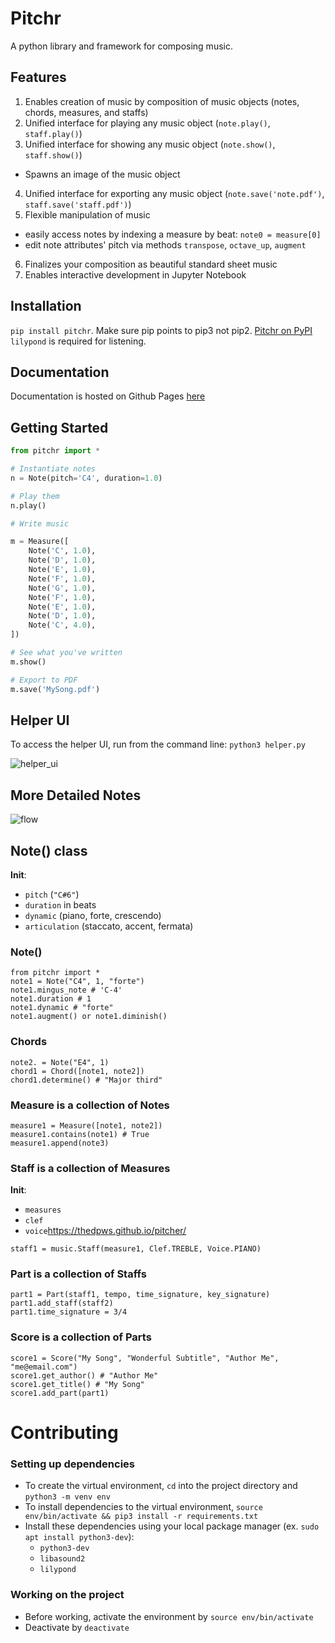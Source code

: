 # Pitchr
A python library and framework for composing music.

## Features

1. Enables creation of music by composition of music objects (notes, chords, measures, and staffs)
2. Unified interface for playing any music object (`note.play()`, `staff.play()`)
3. Unified interface for showing any music object (`note.show()`, `staff.show()`)
  * Spawns an image of the music object
4. Unified interface for exporting any music object (`note.save('note.pdf')`, `staff.save('staff.pdf')`)
5. Flexible manipulation of music
  * easily access notes by indexing a measure by beat: `note0 = measure[0]`
  * edit note attributes' pitch via methods `transpose`, `octave_up`, `augment`
6. Finalizes your composition as beautiful standard sheet music
7. Enables interactive development in Jupyter Notebook

## Installation
`pip install pitchr`.  Make sure pip points to pip3 not pip2. [Pitchr on PyPI](https://pypi.org/project/pitchr/)
`lilypond` is required for listening.

## Documentation
Documentation is hosted on Github Pages [here](https://thedpws.github.io/pitcher/)


## Getting Started
```python
from pitchr import *

# Instantiate notes
n = Note(pitch='C4', duration=1.0)

# Play them
n.play()

# Write music

m = Measure([
    Note('C', 1.0),
    Note('D', 1.0),
    Note('E', 1.0),
    Note('F', 1.0),
    Note('G', 1.0),
    Note('F', 1.0),
    Note('E', 1.0),
    Note('D', 1.0),
    Note('C', 4.0),
])

# See what you've written
m.show()

# Export to PDF
m.save('MySong.pdf')
```
## Helper UI

To access the helper UI, run from the command line: `python3 helper.py`

![helper_ui](https://raw.githubusercontent.com/thedpws/pitcher/master/demo/helper_ui.png)

## More Detailed Notes

![flow](https://raw.githubusercontent.com/thedpws/pitcher/master/demo/flow.png)


## Note() class

**Init**:
- `pitch` (`"C#6"`)
- `duration` in beats
- `dynamic` (piano, forte, crescendo)
- `articulation` (staccato, accent, fermata)

### Note()
    from pitchr import *
    note1 = Note("C4", 1, "forte")
    note1.mingus_note # 'C-4'
    note1.duration # 1
    note1.dynamic # "forte"
    note1.augment() or note1.diminish()

### Chords
    note2. = Note("E4", 1)
    chord1 = Chord([note1, note2])
    chord1.determine() # "Major third"

### Measure is a collection of Notes
    measure1 = Measure([note1, note2])
    measure1.contains(note1) # True
    measure1.append(note3)

### Staff is a collection of Measures

**Init**:
- `measures`
- `clef`
- `voice`https://thedpws.github.io/pitcher/

`staff1 = music.Staff(measure1, Clef.TREBLE, Voice.PIANO)`


### Part is a collection of Staffs

    part1 = Part(staff1, tempo, time_signature, key_signature)
    part1.add_staff(staff2)
    part1.time_signature = 3/4

### Score is a collection of Parts

    score1 = Score("My Song", "Wonderful Subtitle", "Author Me", "me@email.com")
    score1.get_author() # "Author Me"
    score1.get_title() # "My Song"
    score1.add_part(part1)

# Contributing
### Setting up dependencies
* To create the virtual environment, `cd` into the project directory and `python3 -m venv env`
* To install dependencies to the virtual environment, `source env/bin/activate && pip3 install -r requirements.txt`
* Install these dependencies using your local package manager (ex. `sudo apt install python3-dev`):
  * `python3-dev`
  * `libasound2`
  * `lilypond`

### Working on the project
* Before working, activate the environment by `source env/bin/activate`
* Deactivate by `deactivate`
